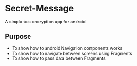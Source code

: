 # Secret-Message
A simple text encryption app for android

## Purpose
- To show how to android Navigation components works
- To show how to navigate between screens using Fragments
- To show how to pass data between Fragments
